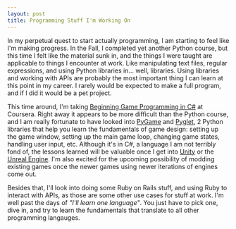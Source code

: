 ```yaml
---
layout: post
title: Programming Stuff I'm Working On
--- 
```

In my perpetual quest to start actually programming, I am starting to feel like I'm making progress. In the Fall, I completed yet another Python course, but this time I felt like the material sunk in, and the things I were taught are applicable to things I encounter at work. Like manipulating text files, regular expressions, and using Python libraries in... well, libraries. Using libraries and working with APIs are probably the most important thing I can learn at this point in my career. I rarely would be expected to make a full program, and if I did it would be a pet project.  
   
This time around, I'm taking [Beginning Game Programming in C#](https://www.coursera.org/course/gameprogramming) at Coursera. Right away it appears to be more difficult than the Python course, and I am really fortunate to have looked into [PyGame](http://www.pygame.org/news.html) and [Pyglet](http://www.pyglet.org/), 2 Python libraries that help you learn the fundamentals of game design: setting up the game window, setting up the main game loop, changing game states, handling user input, etc. Although it's in C\#, a language I am not terribly fond of, the lessons learned will be valuable once I get into [Unity](http://unity3d.com/) or the [Unreal Engine](https://www.unrealengine.com/what-is-unreal-engine-4). I'm also excited for the upcoming possibility of modding existing games once the newer games using newer iterations of engines come out.  
  
Besides that, I'll look into doing some Ruby on Rails stuff, and using Ruby to interact with APIs, as those are some other use cases for stuff at work. I'm well past the days of _"I'll learn one language"_. You just have to pick one, dive in, and try to learn the fundamentals that translate to all other programming langauges.  